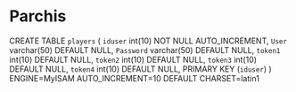 # Parchis


CREATE TABLE `players` (
  `iduser` int(10) NOT NULL AUTO_INCREMENT,
  `User` varchar(50) DEFAULT NULL,
  `Password` varchar(50) DEFAULT NULL,
  `token1` int(10) DEFAULT NULL,
  `token2` int(10) DEFAULT NULL,
  `token3` int(10) DEFAULT NULL,
  `token4` int(10) DEFAULT NULL,
  PRIMARY KEY (`iduser`)
) ENGINE=MyISAM AUTO_INCREMENT=10 DEFAULT CHARSET=latin1
